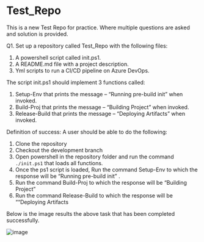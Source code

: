 # Test_Repo
This is a new Test Repo for practice. Where multiple questions are asked and solution is provided.

Q1. Set up a repository called Test_Repo with the following files: 
1.	A powershell script called init.ps1.
2.	A README.md file with a project description.
3.	Yml scripts to run a CI/CD pipeline on Azure DevOps.

The script init.ps1 should implement 3 functions called: 
1.	Setup-Env that prints the message – “Running pre-build init” when invoked.
2.	Build-Proj that prints the message – “Building Project” when invoked.
3.	Release-Build that prints the message – “Deploying Artifacts” when invoked.

Definition of success: A user should be able to do the following:
1.	Clone the repository
2.	Checkout the development branch
3.	Open powershell in the repository folder and run the command `./init.ps1` that loads all functions.
4.	Once the ps1 script is loaded, Run the command Setup-Env to which the response will be “Running     pre-build init” .
5.	Run the command Build-Proj to which the response will be “Building Project”
6.	Run the command Release-Build to which the response will be ““Deploying Artifacts

   Below is the image results the above task that has been completed successfully.

   ![image](https://github.com/Bhargava25/Test_Repo/assets/28252364/80e7d0de-31a6-44eb-850b-2c31f23d1972)

